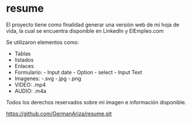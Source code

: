 # resume

El proyecto tiene como finalidad generar una versión web de mi hoja de vida, la cual se encuentra disponible en LinkedIn y ElEmpleo.com

Se utilizaron elementos como:
- Tablas
- listados
- Enlaces
- Formulario:
            - Input date
            - Option - select
            - Input Text
- Imagenes: -.svg
            -.jpg
            -.png
- VIDEO: .mp4
- AUDIO: .m4a  

Todos los derechos reservados sobre mi imagen e información disponible.

https://github.com/GermanAriza/resume.git
